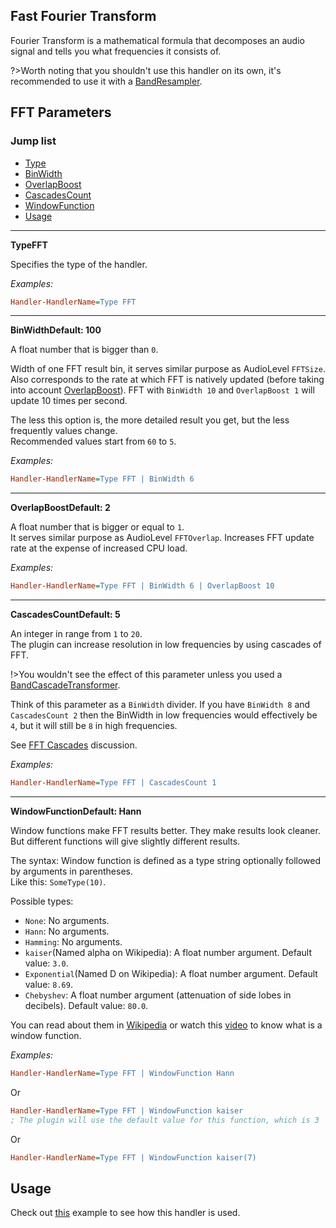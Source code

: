 ## Fast Fourier Transform

Fourier Transform is a mathematical formula that decomposes an audio signal and tells you what frequencies it consists of.

?>Worth noting that you shouldn't use this handler on its own, it's recommended to use it with a [BandResampler](/docs/handler-types/fft/band-resampler.md).

## FFT Parameters

### Jump list

- [Type](#type)
- [BinWidth](#bin-width)
- [OverlapBoost](#overlap-boost)
- [CascadesCount](#cascades-count)
- [WindowFunction](#window-function)
- [Usage](#usage)

---

<p id="type" class="p-title"><b>Type</b><b>FFT</b></p>

Specifies the type of the handler.

_Examples:_

```ini
Handler-HandlerName=Type FFT
```

---

<p id="bin-width" class="p-title"><b>BinWidth</b><b>Default: 100</b></p>

A float number that is bigger than `0`.<br>

Width of one FFT result bin, it serves similar purpose as AudioLevel `FFTSize`.<br/>
Also corresponds to the rate at which FFT is natively updated (before taking into account [OverlapBoost](#overlap-boost)). FFT with `BinWidth 10` and `OverlapBoost 1` will update 10 times per second.

The less this option is, the more detailed result you get, but the less frequently values change.<br/>
Recommended values start from `60` to `5`.

_Examples:_

```ini
Handler-HandlerName=Type FFT | BinWidth 6
```

---

<p id="overlap-boost" class="p-title"><b>OverlapBoost</b><b>Default: 2</b></p>

A float number that is bigger or equal to `1`.<br>
It serves similar purpose as AudioLevel `FFTOverlap`. Increases FFT update rate at the expense of increased CPU load.

_Examples:_

```ini
Handler-HandlerName=Type FFT | BinWidth 6 | OverlapBoost 10
```

---

<p id="cascades-count" class="p-title"><b>CascadesCount</b><b>Default: 5</b></p>

An integer in range from `1` to `20`.<br/>
The plugin can increase resolution in low frequencies by using cascades of FFT.

!>You wouldn't see the effect of this parameter unless you used a [BandCascadeTransformer](/docs/handler-types/fft/band-cascade-transformer.md).

Think of this parameter as a `BinWidth` divider. If you have `BinWidth 8` and `CascadesCount 2` then the BinWidth in low frequencies would effectively be `4`, but it will still be `8` in high frequencies.

See [FFT Cascades](/docs/discussions/fft-cascades.md) discussion.

_Examples:_

```ini
Handler-HandlerName=Type FFT | CascadesCount 1
```

---

<p id="window-function" class="p-title"><b>WindowFunction</b><b>Default: Hann</b></p>

Window functions make FFT results better. They make results look cleaner. But different functions will give slightly different results.

The syntax: Window function is defined as a type string optionally followed by arguments in parentheses.<br/>
Like this: `SomeType(10)`.


Possible types:

- `None`: No arguments.
- `Hann`: No arguments.
- `Hamming`: No arguments.
- `kaiser`(Named alpha on Wikipedia): A float number argument. Default value: `3.0`.
- `Exponential`(Named D on Wikipedia): A float number argument. Default value: `8.69`.
- `Chebyshev`: A float number argument (attenuation of side lobes in decibels). Default value: `80.0`.

You can read about them in [Wikipedia](https://en.wikipedia.org/wiki/Window_function) or watch this [video](https://www.youtube.com/watch?v=YsqGQzJ_2V0) to know what is a window function.

_Examples:_

```ini
Handler-HandlerName=Type FFT | WindowFunction Hann
```

Or

```ini
Handler-HandlerName=Type FFT | WindowFunction kaiser
; The plugin will use the default value for this function, which is 3
```

Or

```ini
Handler-HandlerName=Type FFT | WindowFunction kaiser(7)
```

## Usage

Check out [this](/docs/usage-examples/fft-spectrum.md) example to see how this handler is used.
